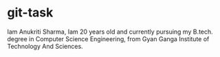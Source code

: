# git-task
Iam Anukriti Sharma, Iam 20 years old and currently pursuing my B.tech. degree in Computer Science Engineering, from Gyan Ganga Institute of Technology And Sciences.
